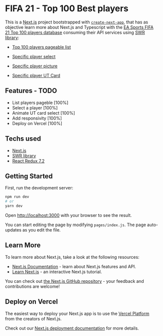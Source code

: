 # FIFA 21 - Top 100 Best players

This is a [Next.js](https://nextjs.org/) project bootstrapped with [`create-next-app`](https://github.com/vercel/next.js/tree/canary/packages/create-next-app), that has as objective learn more about Next.js and Typescript with the [EA Sports FIFA 21 Top 100 players database](https://www.ea.com/games/fifa/fifa-21/ratings/ratings-database) consuming their API services using [SWR library](https://swr.vercel.app/):

- [Top 100 players pageable list](https://ratings-api.ea.com/v2/entities/fifa-21?filter=&sort=ranking:ASC&limit=20&offset=0)

- [Specific player select](https://ratings-api.ea.com/v2/entities/fifa-21?filter=primaryKey:158023)

- [Specific player picture](https://media.contentapi.ea.com/content/dam/ea/fifa/fifa-21/ratings-collective/f20assets/player-headshots/158023.png)

- [Specific player UT Card](https://media.contentapi.ea.com/content/dam/ea/fifa/fifa-21/ratings-collective/f20assets/player-shields/158023.png)


## Features - TODO

- List players pageble [100%]
- Select a player [100%]
- Animate UT card select [100%]
- Add responsivity [100%]
- Deploy on Vercel [100%]

## Techs used

 - [Next.js](https://nextjs.org/)
 - [SWR library](https://swr.vercel.app/)
 - [React Redux 7.2](https://react-redux.js.org/)


## Getting Started

First, run the development server:

```bash
npm run dev
# or
yarn dev
```

Open [http://localhost:3000](http://localhost:3000) with your browser to see the result.

You can start editing the page by modifying `pages/index.js`. The page auto-updates as you edit the file.

## Learn More

To learn more about Next.js, take a look at the following resources:

- [Next.js Documentation](https://nextjs.org/docs) - learn about Next.js features and API.
- [Learn Next.js](https://nextjs.org/learn) - an interactive Next.js tutorial.

You can check out [the Next.js GitHub repository](https://github.com/vercel/next.js/) - your feedback and contributions are welcome!

## Deploy on Vercel

The easiest way to deploy your Next.js app is to use the [Vercel Platform](https://vercel.com/import?utm_medium=default-template&filter=next.js&utm_source=create-next-app&utm_campaign=create-next-app-readme) from the creators of Next.js.

Check out our [Next.js deployment documentation](https://nextjs.org/docs/deployment) for more details.
